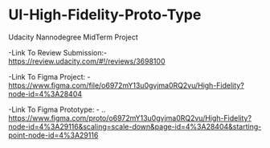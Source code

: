 # UI-High-Fidelity-Proto-Type
Udacity Nannodegree MidTerm Project 

-Link To Review Submission:- https://review.udacity.com/#!/reviews/3698100

-Link To Figma Project: - https://www.figma.com/file/o6972mY13u0gvjma0RQ2vu/High-Fidelity?node-id=4%3A28404

-Link To Figma Prototype: - ..
https://www.figma.com/proto/o6972mY13u0gvjma0RQ2vu/High-Fidelity?node-id=4%3A29116&scaling=scale-down&page-id=4%3A28404&starting-point-node-id=4%3A29116
